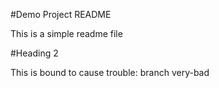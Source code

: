#Demo Project README

This is a simple readme file

#Heading 2

This is bound to cause trouble: branch very-bad
